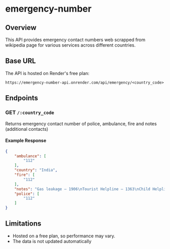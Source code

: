 # emergency-number
## Overview
This API provides emergency contact numbers web scrapped from wikipedia page for various services across different countries.
 
## Base URL
The API is hosted on Render's free plan:
```
https://emergency-number-api.onrender.com/api/emergency/<country_code>
```

## Endpoints
### GET `/:country_code`
Returns emergency contact number of police, ambulance, fire and notes (additional contacts)

#### Example Response
```json
{
    "ambulance": [
        "112"
    ],
    "country": "India",
    "fire": [
        "112"
    ],
    "notes": "Gas leakage – 1906\nTourist Helpline – 1363\nChild Helpline – 1098\nDisaster management – 104\nWomen Helpline – 181\nPolice – 100\nAmbulance – 108\nFire brigade – 101",
    "police": [
        "112"
    ]
}
```

## Limitations
- Hosted on a free plan, so performance may vary.
- The data is not updated automatically
